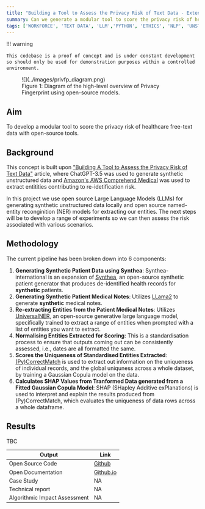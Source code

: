```yaml
---
title: "Building a Tool to Assess the Privacy Risk of Text Data - Extended"
summary: Can we generate a modular tool to score the privacy risk of healthcare free-text data using open-source LLMs and NERs.
tags: ['WORKFORCE', 'TEXT DATA', 'LLM','PYTHON', 'ETHICS', 'NLP', 'UNSTRUCTURED DATA', 'SYNTHETIC DATA', 'RESEARCH', 'ON PAUSE']
---
```


!!! warning

    This codebase is a proof of concept and is under constant development so should only be used for demonstration purposes within a controlled environment.

<figure markdown>
![](../images/privfp_diagram.png)
<figcaption>Figure 1: Diagram of the high-level overview of Privacy Fingerprint using open-source models. </figcaption>
</figure>


## Aim

To develop a modular tool to score the privacy risk of healthcare free-text data with open-source tools. 

## Background

This concept is built upon ["Building A Tool to Assess the Privacy Risk of Text Data"](./c399_privfinger.md) article, where ChatGPT-3.5 was used to generate synthetic unstructured data and [Amazon's AWS Comprehend Medical](https://aws.amazon.com/comprehend/medical/) was used to extract entitities contributing to re-idetification risk. 

In this project we use open source Large Language Models (LLMs) for generating synthetic unstructured data locally and open source named-entity reconginition (NER) models for extracting our entities. The next steps will be to develop a range of experiments so we can then assess the risk associated with various scenarios.

## Methodology

The current pipeline has been broken down into 6 components:

1. **Generating Synthetic Patient Data using Synthea**: Synthea-international is an expansion of [Synthea](https://github.com/synthetichealth/synthea), an open-source synthetic patient generator that produces de-identified health records for **synthetic** patients.
2. **Generating Synthetic Patient Medical Notes**: Utilizes [LLama2](https://llama.meta.com/) to generate **synthetic** medical notes.
3. **Re-extracting Entities from the Patient Medical Notes**: Utilizes [UniversalNER](https://universal-ner.github.io/), an open-source generative large language model, specifically trained to extract a range of entities when prompted with a list of entities you want to extract.
4. **Normalising Entities Extracted for Scoring**: This is a standardisation process to ensure that outputs coming out can be consistently assessed, i.e., dates are all formatted the same.
5. **Scores the Uniqueness of Standardised Entities Extracted**: [(Py)CorrectMatch](https://github.com/computationalprivacy/CorrectMatch.jl) is used to extract out information on the uniqueness of individual records, and the global uniquness across a whole dataset, by training a Gaussian Copula model on the data.
6. **Calculates SHAP Values from Tranformed Data generated from a Fitted Gaussian Copula Model**: SHAP (SHapley Additive exPlanations) is used to interpret and explain the results produced from (Py)CorrectMatch, which evaluates the uniqueness of data rows across a whole dataframe.


## Results

TBC


Output|Link
---|---
Open Source Code|<a href="https://github.com/nhsengland/privfp-experiments" target="_blank">Github</a>
Open Documentation|<a href="https://nhsengland.github.io/privfp-experiments/" target="_blank">Github.io</a>
Case Study| NA
Technical report|NA
Algorithmic Impact Assessment|NA
